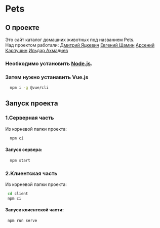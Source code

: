 # Pets
## О проекте
Это сайт каталог домашних животных под названием Pets.\
Над проектом работали:
[Дмитрий Яцкевич](https://github.com/skipah7)
[Евгений Шамин](https://github.com/vant110)
[Арсений Карпушин](https://github.com/Daetojoska)
[Ильдар Ахмадиев](https://github.com/Sadomist)
### Необходимо установить [Node.js](https://nodejs.org/en/download/).
### Затем нужно устанавить Vue.js
```bash
  npm i -g @vue/cli
```
## Запуск проекта
### 1.Серверная часть
Из корневой папки проекта:
```bash
  npm ci
```
#### Запуск сервера:
```bash
  npm start
```
### 2.Клиентская часть
 Из корневой папки проекта:
 ```bash
  cd client 
  npm ci
 ```
#### Запуск клиентской части: 
 ```bash
  npm run serve
 ```
